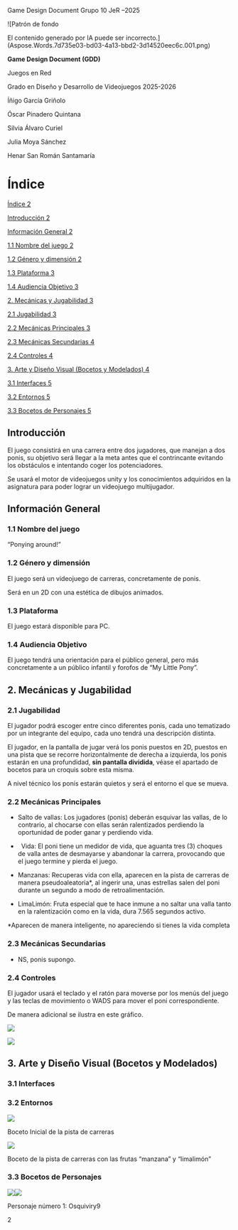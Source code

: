 ﻿Game Design Document	Grupo 10	JeR –2025

![Patrón de fondo

El contenido generado por IA puede ser incorrecto.](Aspose.Words.7d735e03-bd03-4a13-bbd2-3d14520eec6c.001.png)



**Game Design Document (GDD)**

Juegos en Red

Grado en Diseño y Desarrollo de Videojuegos 2025-2026

Íñigo García Griñolo

Óscar Pinadero Quintana

Silvia Álvaro Curiel

Julia Moya Sánchez

Henar San Román Santamaría









# <a name="_toc199991121"></a>**Índice**



[Índice	2](#_toc199991121)

[Introducción	2](#_toc538179254)

[Información General	2](#_toc1302737032)

[1.1 Nombre del juego	2](#_toc455648889)

[1.2 Género y dimensión	2](#_toc1558197167)

[1.3 Plataforma	3](#_toc1541179721)

[1.4 Audiencia Objetivo	3](#_toc1751629515)

[2. Mecánicas y Jugabilidad	3](#_toc1232616242)

[2.1 Jugabilidad	3](#_toc2127675125)

[2.2 Mecánicas Principales	3](#_toc1799308606)

[2.3 Mecánicas Secundarias	4](#_toc1296473470)

[2.4 Controles	4](#_toc1379967515)

[3. Arte y Diseño Visual (Bocetos y Modelados)	4](#_toc334434766)

[3.1 Interfaces	5](#_toc1674867290)

[3.2 Entornos	5](#_toc1767770495)

[3.3 Bocetos de Personajes	5](#_toc516316722)










## <a name="_toc538179254"></a>**Introducción**

El juego consistirá en una carrera entre dos jugadores, que manejan a dos ponis, su objetivo será llegar a la meta antes que el contrincante evitando los obstáculos e intentando coger los potenciadores.

Se usará el motor de videojuegos unity y los conocimientos adquiridos en la asignatura para poder lograr un videojuego multijugador.

## <a name="_toc1302737032"></a>**Información General**
### <a name="_toc455648889"></a>**1.1 Nombre del juego**
“Ponying around!”
### <a name="_toc1558197167"></a>**1.2 Género y dimensión**
El juego será un videojuego de carreras, concretamente de ponis.

Será en un 2D con una estética de dibujos animados.
### <a name="_toc1541179721"></a>**1.3 Plataforma**
El juego estará disponible para PC.
### <a name="_toc1751629515"></a>**1.4 Audiencia Objetivo**
El juego tendrá una orientación para el público general, pero más concretamente a un público infantil y forofos de “My Little Pony”.


## <a name="_toc1232616242"></a>**2. Mecánicas y Jugabilidad**
### <a name="_toc2127675125"></a>**2.1 Jugabilidad**
El jugador podrá escoger entre cinco diferentes ponis, cada uno tematizado por un integrante del equipo, cada uno tendrá una descripción distinta.

El jugador, en la pantalla de jugar verá los ponis puestos en 2D, puestos en una pista que se recorre horizontalmente de derecha a izquierda, los ponis estarán en una profundidad, **sin pantalla dividida**, véase el apartado de bocetos para un croquis sobre esta misma.

A nivel técnico los ponis estarán quietos y será el entorno el que se mueva.  
### <a name="_toc1799308606"></a>**2.2 Mecánicas Principales**
- Salto de vallas: Los jugadores (ponis) deberán esquivar las vallas, de lo contrario, al chocarse con ellas serán ralentizados perdiendo la oportunidad de poder ganar y perdiendo vida.

- ` `Vida: El poni tiene un medidor de vida, que aguanta tres (3) choques de valla antes de desmayarse y abandonar la carrera, provocando que el juego termine y pierda el juego.

- Manzanas: Recuperas vida con ella, aparecen en la pista de carreras de manera pseudoaleatoria\*, al ingerir una, unas estrellas salen del poni durante un segundo a modo de retroalimentación.

- LimaLimón: Fruta especial que te hace inmune a no saltar una valla tanto en la ralentización como en la vida, dura 7.565 segundos activo.

\*Aparecen de manera inteligente, no apareciendo si tienes la vida completa
### <a name="_toc1296473470"></a>**2.3 Mecánicas Secundarias**
- NS, ponis supongo.

### <a name="_toc1379967515"></a>**2.4 Controles**
El jugador usará el teclado y el ratón para moverse por los menús del juego y las teclas de movimiento o WADS para mover el poni correspondiente.

De manera adicional se ilustra en este gráfico.

![](Aspose.Words.7d735e03-bd03-4a13-bbd2-3d14520eec6c.002.png)

![](Aspose.Words.7d735e03-bd03-4a13-bbd2-3d14520eec6c.003.png)
## <a name="_toc334434766"></a>**3. Arte y Diseño Visual (Bocetos y Modelados)**
### <a name="_toc1674867290"></a>**3.1 Interfaces**
### <a name="_toc1767770495"></a>**3.2 Entornos**
![](Aspose.Words.7d735e03-bd03-4a13-bbd2-3d14520eec6c.004.png)

Boceto Inicial de la pista de carreras

![](Aspose.Words.7d735e03-bd03-4a13-bbd2-3d14520eec6c.005.png)

Boceto de la pista de carreras con las frutas “manzana” y “limalimón”
### <a name="_toc516316722"></a>**3.3 Bocetos de Personajes**
![](Aspose.Words.7d735e03-bd03-4a13-bbd2-3d14520eec6c.006.png)![](Aspose.Words.7d735e03-bd03-4a13-bbd2-3d14520eec6c.007.png)

Personaje número 1: Osquiviry9

2

